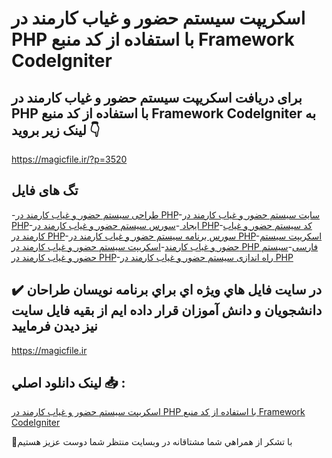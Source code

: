 # اسکریپت سیستم حضور و غیاب کارمند در PHP با استفاده از کد منبع Framework CodeIgniter

## برای دریافت اسکریپت سیستم حضور و غیاب کارمند در PHP با استفاده از کد منبع Framework CodeIgniter به لینک زیر بروید 👇

https://magicfile.ir/?p=3520

## تگ های فایل

-[طراحی سیستم حضور و غیاب کارمند در PHP](https://magicfile.ir/product/%d8%a7%d8%b3%da%a9%d8%b1%db%8c%d9%be%d8%aa%d8%b3%db%8c%d8%b3%d8%aa%d9%85-%d8%ad%d8%b6%d9%88%d8%b1-%d9%88-%d8%ba%db%8c%d8%a7%d8%a8-%da%a9%d8%a7%d8%b1%d9%85%d9%86%d8%af-%d8%af%d8%b1-php/)-[سایت سیستم حضور و غیاب کارمند در PHP](https://magicfile.ir/product/%d8%a7%d8%b3%da%a9%d8%b1%db%8c%d9%be%d8%aa%d8%b3%db%8c%d8%b3%d8%aa%d9%85-%d8%ad%d8%b6%d9%88%d8%b1-%d9%88-%d8%ba%db%8c%d8%a7%d8%a8-%da%a9%d8%a7%d8%b1%d9%85%d9%86%d8%af-%d8%af%d8%b1-php/)-[ایجاد ](https://magicfile.ir/product/%d8%a7%d8%b3%da%a9%d8%b1%db%8c%d9%be%d8%aa%d8%b3%db%8c%d8%b3%d8%aa%d9%85-%d8%ad%d8%b6%d9%88%d8%b1-%d9%88-%d8%ba%db%8c%d8%a7%d8%a8-%da%a9%d8%a7%d8%b1%d9%85%d9%86%d8%af-%d8%af%d8%b1-php/)-[سورس سیستم حضور و غیاب کارمند در PHP](https://magicfile.ir/product/%d8%a7%d8%b3%da%a9%d8%b1%db%8c%d9%be%d8%aa%d8%b3%db%8c%d8%b3%d8%aa%d9%85-%d8%ad%d8%b6%d9%88%d8%b1-%d9%88-%d8%ba%db%8c%d8%a7%d8%a8-%da%a9%d8%a7%d8%b1%d9%85%d9%86%d8%af-%d8%af%d8%b1-php/)-[کد سیستم حضور و غیاب کارمند در PHP](https://magicfile.ir/product/%d8%a7%d8%b3%da%a9%d8%b1%db%8c%d9%be%d8%aa%d8%b3%db%8c%d8%b3%d8%aa%d9%85-%d8%ad%d8%b6%d9%88%d8%b1-%d9%88-%d8%ba%db%8c%d8%a7%d8%a8-%da%a9%d8%a7%d8%b1%d9%85%d9%86%d8%af-%d8%af%d8%b1-php/)-[سورس برنامه سیستم حضور و غیاب کارمند در PHP](https://magicfile.ir/product/%d8%a7%d8%b3%da%a9%d8%b1%db%8c%d9%be%d8%aa%d8%b3%db%8c%d8%b3%d8%aa%d9%85-%d8%ad%d8%b6%d9%88%d8%b1-%d9%88-%d8%ba%db%8c%d8%a7%d8%a8-%da%a9%d8%a7%d8%b1%d9%85%d9%86%d8%af-%d8%af%d8%b1-php/)-[اسکریپت سیستم حضور و غیاب کارمند](https://magicfile.ir/product/%d8%a7%d8%b3%da%a9%d8%b1%db%8c%d9%be%d8%aa%d8%b3%db%8c%d8%b3%d8%aa%d9%85-%d8%ad%d8%b6%d9%88%d8%b1-%d9%88-%d8%ba%db%8c%d8%a7%d8%a8-%da%a9%d8%a7%d8%b1%d9%85%d9%86%d8%af-%d8%af%d8%b1-php/)-[اسکریپت سیستم حضور و غیاب کارمند در PHP فارسی](https://magicfile.ir/product/%d8%a7%d8%b3%da%a9%d8%b1%db%8c%d9%be%d8%aa%d8%b3%db%8c%d8%b3%d8%aa%d9%85-%d8%ad%d8%b6%d9%88%d8%b1-%d9%88-%d8%ba%db%8c%d8%a7%d8%a8-%da%a9%d8%a7%d8%b1%d9%85%d9%86%d8%af-%d8%af%d8%b1-php/)-[سیستم حضور و غیاب کارمند در PHP](https://magicfile.ir/product/%d8%a7%d8%b3%da%a9%d8%b1%db%8c%d9%be%d8%aa%d8%b3%db%8c%d8%b3%d8%aa%d9%85-%d8%ad%d8%b6%d9%88%d8%b1-%d9%88-%d8%ba%db%8c%d8%a7%d8%a8-%da%a9%d8%a7%d8%b1%d9%85%d9%86%d8%af-%d8%af%d8%b1-php/)-[راه اندازی سیستم حضور و غیاب کارمند در PHP](https://magicfile.ir/product/%d8%a7%d8%b3%da%a9%d8%b1%db%8c%d9%be%d8%aa%d8%b3%db%8c%d8%b3%d8%aa%d9%85-%d8%ad%d8%b6%d9%88%d8%b1-%d9%88-%d8%ba%db%8c%d8%a7%d8%a8-%da%a9%d8%a7%d8%b1%d9%85%d9%86%d8%af-%d8%af%d8%b1-php/)

## ✔️ در سايت فايل هاي ويژه اي براي برنامه نويسان طراحان دانشجويان و دانش آموزان قرار داده ايم از بقيه فايل سايت نيز ديدن فرماييد

https://magicfile.ir


## لينک دانلود اصلي 📥 :

[اسکریپت سیستم حضور و غیاب کارمند در PHP با استفاده از کد منبع Framework CodeIgniter](https://magicfile.ir/product/%d8%a7%d8%b3%da%a9%d8%b1%db%8c%d9%be%d8%aa%d8%b3%db%8c%d8%b3%d8%aa%d9%85-%d8%ad%d8%b6%d9%88%d8%b1-%d9%88-%d8%ba%db%8c%d8%a7%d8%a8-%da%a9%d8%a7%d8%b1%d9%85%d9%86%d8%af-%d8%af%d8%b1-php/) 


🙏با تشکر از همراهي شما مشتاقانه در وبسایت منتظر شما دوست عزیز هستیم

